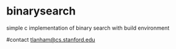 # binarysearch
simple c implementation of binary search with build environment

#contact
tlanham@cs.stanford.edu
